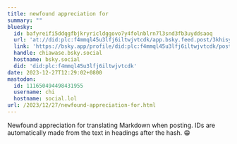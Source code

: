 ```yaml
---
title: newfound appreciation for
summary: ""
bluesky:
  id: bafyreifi5ddqgfbjkryricldggovo7y4folnblrn7l3snd3fb3uyddsaoq
  url: 'at://did:plc:f4mmql45u3lfj6iltwjvtcdk/app.bsky.feed.post/3khisynkhlb2m'
  link: 'https://bsky.app/profile/did:plc:f4mmql45u3lfj6iltwjvtcdk/post/3khisynkhlb2m'
  handle: chiawase.bsky.social
  hostname: bsky.social
  did: 'did:plc:f4mmql45u3lfj6iltwjvtcdk'
date: 2023-12-27T12:29:02+0800
mastodon:
  id: 111650494498431955
  username: chi
  hostname: social.lol
url: /2023/12/27/newfound-appreciation-for.html
---
```


Newfound appreciation for translating Markdown when posting. IDs are automatically made from the text in headings after the hash. 😁
